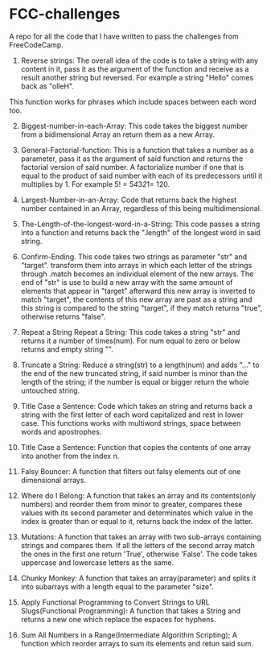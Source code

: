 # FCC-challenges
A repo for all the code that I have written to pass the challenges from FreeCodeCamp.

1. Reverse strings:
The overall idea of the code is to take a string with any content in it, pass it as the argument of the function and receive as a result another string but reversed. For example a string "Hello" comes back as "olleH".

This function works for phrases which include spaces between each word too.

2. Biggest-number-in-each-Array:
This code takes the biggest number from a bidimensional Array an return them as a new Array.

3. General-Factorial-function:
This is a function that takes a number as a parameter, pass it as the argument of said function and returns the factorial version of said number. A factorialize number if one that is equal to the product of said number with each of its predecessors until it multiplies by 1. For example 5! = 5*4*3*2*1= 120.

4. Largest-Number-in-an-Array:
Code that returns back the highest number contained in an Array, regardless of this being multidimensional.

5. The-Length-of-the-longest-word-in-a-String:
This code passes a string into a function and returns back the ".length" of the longest word in said string.

6. Confirm-Ending.
This code takes two strings as parameter "str" and "target". transform them into arrays in which each letter of the strings through .match becomes an individual element of the new arrays. The end of "str" is use to build a new array with the same amount of elements that appear in "target" afterward this new array is inverted to match "target", the contents of this new array are past as a string and this string is compared to the string "target", if they match returns "true", otherwise returns "false".

7. Repeat a String Repeat a String:
This code takes a string "str" and returns it a number of times(num).
For num equal to zero or below returns and empty string "".

8. Truncate a String:
Reduce a string(str) to a length(num) and adds "..." to the end of the new truncated string, if said number is minor than the length of the string; if the number is equal or bigger return the whole untouched string.

9. Title Case a Sentence:
Code which takes an string and returns back a string with the first letter of each word capitalized and rest in lower case.
This functions works with multiword strings, space between words and apostrophes.

10. Title Case a Sentence:
Function that copies the contents of one array into another from the index n.

11. Falsy Bouncer:
A function that filters out falsy elements out of one dimensional arrays.

12. Where do I Belong:
A function that takes an array and its contents(only numbers) and reorder them from minor to greater, compares these values with its second parameter and determinates which value in the index is greater than or equal to it, returns back the index of the latter.

13. Mutations:
A function that takes an array with two sub-arrays containing strings and compares them.
If all the letters of the second array match the ones in the first one return 'True', otherwise 'False'.
The code takes uppercase and lowercase letters as the same.

14. Chunky Monkey:
A function that takes an array(parameter) and splits it into subarrays with a length equal to the parameter "size".

15. Apply Functional Programming to Convert Strings to URL Slugs(Functional Programming):
A function that takes a String and returns a new one which replace the espaces for hyphens.

16. Sum All Numbers in a Range(Intermediate Algorithm Scripting);
A function which reorder arrays to sum its elements and retun said sum.
